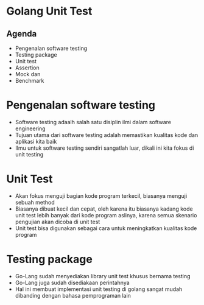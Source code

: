# Golang Unit Test

## Agenda
- Pengenalan software testing
- Testing package
- Unit test
- Assertion
- Mock dan
- Benchmark	

# Pengenalan software testing
- Software testing adaalh salah satu disiplin ilmi dalam software engineering
- Tujuan utama dari software testing adalah memastikan kualitas kode dan aplikasi kita baik
- Ilmu untuk software testing sendiri sangatlah luar, dikali ini kita fokus di unit testing

# Unit Test 
- Akan fokus menguji bagian kode program terkecil, biasanya menguji sebuah method
- Biasanya dibuat kecil dan cepat, oleh karena itu biasanya kadang kode unit test lebih banyak dari kode program aslinya, karena semua skenario pengujian akan dicoba di unit test
- Unit test bisa digunakan sebagai cara untuk meningkatkan kualitas kode program  

# Testing package
- Go-Lang sudah menyediakan library unit test khusus bernama testing
-  Go-Lang juga sudah disediakaan perintahnya
- Hal ini membuat implementasi unit testing di golang sangat mudah dibanding dengan bahasa pemprograman lain
